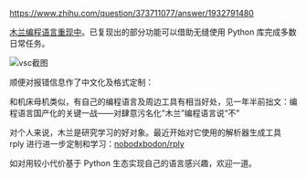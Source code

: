 https://www.zhihu.com/question/373711077/answer/1932791480

[木兰编程语言重现中](https://gitee.com/MulanRevive/mulan-rework)。已复现出的部分功能可以借助无缝使用 Python 库完成多数日常任务。

![vsc截图](https://gitee.com/MulanRevive/ide-extension-vscode/raw/master/%E6%88%AA%E5%9B%BE/2021-01-20_%E4%B8%80%E5%B2%81.png)


顺便对报错信息作了中文化及格式定制：


和机床母机类似，有自己的编程语言及周边工具有相当好处，见一年半前拙文：编程语言国产化的关键一战——对肆意污名化“木兰”编程语言说“不”

对个人来说，木兰是研究学习的好对象。最近开始对它使用的解析器生成工具 rply 进行进一步定制和学习：[nobodxbodon/rply](https://gitee.com/MulanRevive/mulan-rework)

如对用较小代价基于 Python 生态实现自己的语言感兴趣，欢迎一道。